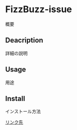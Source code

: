 # FizzBuzz-issue

概要

## Deacription
詳細の説明

## Usage
用途

## Install
インストール方法

[リンク先](C:\Users\t_has\OneDrive\デスクトップ)

